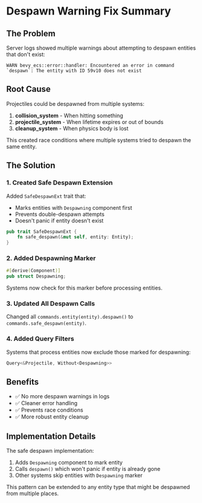 # Despawn Warning Fix Summary

## The Problem

Server logs showed multiple warnings about attempting to despawn entities that don't exist:
```
WARN bevy_ecs::error::handler: Encountered an error in command `despawn`: The entity with ID 59v10 does not exist
```

## Root Cause

Projectiles could be despawned from multiple systems:
1. **collision_system** - When hitting something
2. **projectile_system** - When lifetime expires or out of bounds  
3. **cleanup_system** - When physics body is lost

This created race conditions where multiple systems tried to despawn the same entity.

## The Solution

### 1. Created Safe Despawn Extension

Added `SafeDespawnExt` trait that:
- Marks entities with `Despawning` component first
- Prevents double-despawn attempts
- Doesn't panic if entity doesn't exist

```rust
pub trait SafeDespawnExt {
    fn safe_despawn(&mut self, entity: Entity);
}
```

### 2. Added Despawning Marker

```rust
#[derive(Component)]
pub struct Despawning;
```

Systems now check for this marker before processing entities.

### 3. Updated All Despawn Calls

Changed all `commands.entity(entity).despawn()` to `commands.safe_despawn(entity)`.

### 4. Added Query Filters

Systems that process entities now exclude those marked for despawning:
```rust
Query<&Projectile, Without<Despawning>>
```

## Benefits

- ✅ No more despawn warnings in logs
- ✅ Cleaner error handling
- ✅ Prevents race conditions
- ✅ More robust entity cleanup

## Implementation Details

The safe despawn implementation:
1. Adds `Despawning` component to mark entity
2. Calls `despawn()` which won't panic if entity is already gone
3. Other systems skip entities with `Despawning` marker

This pattern can be extended to any entity type that might be despawned from multiple places.